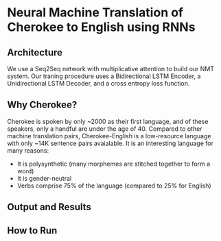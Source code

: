 # Neural Machine Translation of Cherokee to English using RNNs

## Architecture
We use a Seq2Seq network with multiplicative attention to build our NMT system. Our traning procedure uses a Bidirectional LSTM Encoder, a Unidirectional LSTM Decoder, and a cross entropy loss function. 

## Why Cherokee?
Cherokee is spoken by only ~2000 as their first language, and of these speakers, only a handful are under the age of 40. Compared to other machine translation pairs, Cherokee-English is a low-resource language with only ~14K sentence pairs avaialable. It is an interesting language for many reasons: 

* It is polysynthetic (many morphemes are stitched together to form a word)
* It is gender-neutral
* Verbs comprise 75% of the language (compared to 25% for English)

## Output and Results

## How to Run
